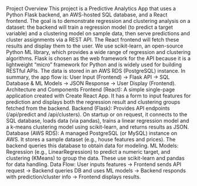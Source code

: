 Project Overview
This project is a Predictive Analytics App that uses a Python Flask backend, an AWS-hosted SQL database, and a React frontend. The goal is to demonstrate regression and clustering analysis on a dataset: the backend will train a regression model (to predict a target variable) and a clustering model on sample data, then serve predictions and cluster assignments via a REST API. The React frontend will fetch these results and display them to the user. We use scikit-learn, an open-source Python ML library, which provides a wide range of regression and clustering algorithms. Flask is chosen as the web framework for the API because it is a lightweight “micro” framework for Python​
 and is widely used for building RESTful APIs. The data is stored in an AWS RDS (PostgreSQL) instance. In summary, the app flow is: User Input (Frontend) → Flask API → SQL Database & ML Models → JSON Response → User Display (Frontend).
Architecture and Components
Frontend (React): A simple single-page application created with Create React App. It has a form to input features for prediction and displays both the regression result and clustering groups fetched from the backend.
Backend (Flask): Provides API endpoints (/api/predict and /api/clusters). On startup or on request, it connects to the SQL database, loads data (via pandas), trains a linear regression model and a k-means clustering model using scikit-learn​, and returns results as JSON. Database (AWS RDS): A managed PostgreSQL (or MySQL) instance on AWS. It stores a sample dataset (e.g., house features and prices). The backend queries this database to obtain data for modeling. ML Models: Regression (e.g., LinearRegression) to predict a numeric target, and clustering (KMeans) to group the data. These use scikit-learn and pandas for data handling.
Data Flow: User inputs features → Frontend sends API request → Backend queries DB and uses ML models → Backend responds with prediction/cluster info → Frontend displays results.

